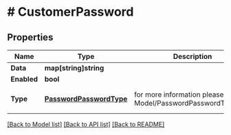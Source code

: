 # # CustomerPassword


## Properties 


Name | Type | Description | Notes
------------ | ------------- | ------------- | -------------
**Data**| **map[string]string** |   | [optional]
**Enabled**| **bool** |   | [optional]
**Type**| [**PasswordPasswordType**](PasswordPasswordType.md) |  for more information please, see Model/PasswordPasswordType.php  | [optional] [default to UNKNOWN]


[[Back to Model list]](../../README.md#models) [[Back to API list]](../../README.md#endpoints) [[Back to README]](../../README.md)

